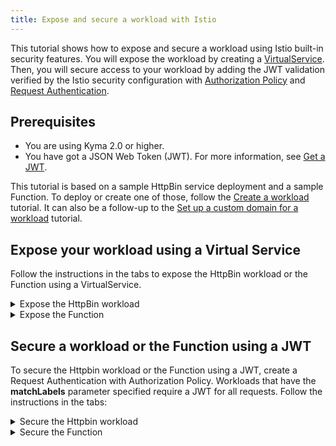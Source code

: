```yaml
---
title: Expose and secure a workload with Istio
---
```


This tutorial shows how to expose and secure a workload using Istio built-in security features. You will expose the workload by creating a [VirtualService](https://istio.io/latest/docs/reference/config/networking/virtual-service/). Then, you will secure access to your workload by adding the JWT validation verified by the Istio security configuration with [Authorization Policy](https://istio.io/latest/docs/reference/config/security/authorization-policy/) and [Request Authentication](https://istio.io/latest/docs/reference/config/security/request_authentication/).

## Prerequisites

- You are using Kyma 2.0 or higher. 
- You have got a JSON Web Token (JWT). For more information, see [Get a JWT](./apix-06-get-jwt.md).

This tutorial is based on a sample HttpBin service deployment and a sample Function. To deploy or create one of those, follow the [Create a workload](./apix-01-create-workload.md) tutorial. It can also be a follow-up to the [Set up a custom domain for a workload](./apix-02-setup-custom-domain-for-workload.md) tutorial.

## Expose your workload using a Virtual Service

Follow the instructions in the tabs to expose the HttpBin workload or the Function using a VirtualService.

<div tabs>

  <details>
  <summary>
  Expose the HttpBin workload
  </summary>

1. Export your domain name and gateway name as environment variables:

   ```shell
   export DOMAIN_TO_EXPOSE_WORKLOADS={DOMAIN_NAME} # This is a Kyma domain or your custom subdomain, for example: api.mydomain.com.
   export GATEWAY=$NAMESPACE/httpbin-gateway # If you don't want to use your custom domain but a Kyma domain, use the following Kyma Gateway: `kyma-system/kyma-gateway`.
   ```

2. Create a VirtualService:

   ```shell
   cat <<EOF | kubectl apply -f -
   apiVersion: networking.istio.io/v1alpha3
   kind: VirtualService
   metadata:
     name: httpbin
     namespace: $NAMESPACE
   spec:
     hosts:
     - "httpbin.$DOMAIN_TO_EXPOSE_WORKLOADS"
     gateways:
     - $GATEWAY
     http:
     - match:
       - uri:
           prefix: /
       route:
       - destination:
           port:
             number: 8000
           host: httpbin.$NAMESPACE.svc.cluster.local
   EOF
   ```
  </details>

  <details>
  <summary>
  Expose the Function
  </summary>

1. Export your domain name and gateway name as environment variables:

   ```shell
   export DOMAIN_TO_EXPOSE_WORKLOADS={DOMAIN_NAME} # This is a Kyma domain or your custom subdomain, for example: api.mydomain.com.
   export GATEWAY=$NAMESPACE/httpbin-gateway # If you don't want to use your custom domain but a Kyma domain, use the following Kyma Gateway: `kyma-system/kyma-gateway`.
   ```

2. Create a VirtualService:

   ```shell
   cat <<EOF | kubectl apply -f -
   apiVersion: networking.istio.io/v1alpha3
   kind: VirtualService
   metadata:
     name: function
     namespace: $NAMESPACE
   spec:
     hosts:
     - "function.$DOMAIN_TO_EXPOSE_WORKLOADS"
     gateways:
     - $GATEWAY
     http:
     - match:
       - uri:
           prefix: /
       route:
       - destination:
           port:
             number: 80
           host: function.$NAMESPACE.svc.cluster.local
   EOF
   ```

  </details>
</div>

## Secure a workload or the Function using a JWT

To secure the Httpbin workload or the Function using a JWT, create a Request Authentication with Authorization Policy. Workloads that have the **matchLabels** parameter specified require a JWT for all requests. Follow the instructions in the tabs:

<div tabs>

  <details>
  <summary>
  Secure the Httpbin workload
  </summary>

1. Create the Request Authentication and Authorization Policy resources:

   ```shell
   cat <<EOF | kubectl apply -f -
   apiVersion: security.istio.io/v1beta1
   kind: RequestAuthentication
   metadata:
     name: jwt-auth-httpbin
     namespace: $NAMESPACE
   spec:
     selector:
       matchLabels:
         app: httpbin
     jwtRules:
     - issuer: $ISSUER
       jwksUri: $JWKS_URI
   ---
   apiVersion: security.istio.io/v1beta1
   kind: AuthorizationPolicy
   metadata:
     name: httpbin
     namespace: $NAMESPACE
   spec:
     selector:
       matchLabels:
         app: httpbin
     rules:
     - from:
       - source:
           requestPrincipals: ["*"]
   EOF
   ```

2. Access the workload you secured. You will get the `403 Forbidden` error.

   ```shell
   curl -ik -X GET https://httpbin.$DOMAIN_TO_EXPOSE_WORKLOADS/status/200
   ```

3. Now, access the secured workload using the correct JWT. You will get the `200 OK` response.

   ```shell
   curl -ik -X GET https://httpbin.$DOMAIN_TO_EXPOSE_WORKLOADS/status/200 --header "Authorization:Bearer $ACCESS_TOKEN"
   ```
  </details>

  <details>
  <summary>
  Secure the Function
  </summary>

1. Create the Request Authentication and Authorization Policy resources:

   ```shell
   cat <<EOF | kubectl apply -f -
   apiVersion: security.istio.io/v1beta1
   kind: RequestAuthentication
   metadata:
     name: jwt-auth-function
     namespace: $NAMESPACE
   spec:
     selector:
       matchLabels:
         app: function
     jwtRules:
     - issuer: $ISSUER
       jwksUri: $JWKS_URI
   ---
   apiVersion: security.istio.io/v1beta1
   kind: AuthorizationPolicy
   metadata:
     name: function
     namespace: $NAMESPACE
   spec:
     selector:
       matchLabels:
         app: function
     rules:
     - from:
       - source:
           requestPrincipals: ["*"]
   EOF
   ```

2. Access the workload you secured. You will get the `403 Forbidden` error.

   ```shell
   curl -ik -X GET https://function.$DOMAIN_TO_EXPOSE_WORKLOADS/status/200
   ```

3. Now, access the secured workload using the correct JWT. You will get the `200 OK` response.

   ```shell
   curl -ik -X GET https://function.$DOMAIN_TO_EXPOSE_WORKLOADS/status/200 --header "Authorization:Bearer $ACCESS_TOKEN"
   ```
  </details>
</div>
